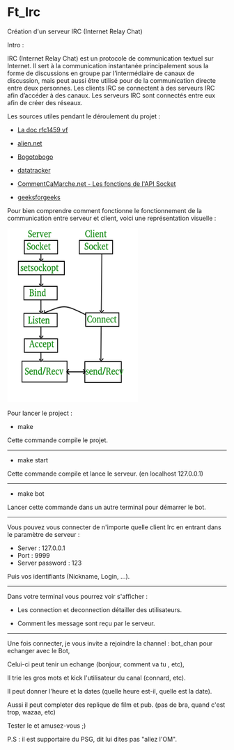 # Ft_Irc

Création d'un serveur IRC (Internet Relay Chat)

Intro :

IRC (Internet Relay Chat) est un protocole de communication textuel sur Internet. Il sert
à la communication instantanée principalement sous la forme de discussions en groupe
par l’intermédiaire de canaux de discussion, mais peut aussi être utilisé pour de la communication directe entre deux personnes.
Les clients IRC se connectent à des serveurs IRC afin d’accéder à des canaux. Les
serveurs IRC sont connectés entre eux afin de créer des réseaux.

Les sources utiles pendant le déroulement du projet :

- <a href="http://abcdrfc.free.fr/rfc-vf/rfc1459.html#411"> La doc rfc1459 vf </a>

- <a href="https://www.alien.net.au/irc/irc2numerics.html"> alien.net </a>

- <a href="https://www.bogotobogo.com/cplusplus/sockets_server_client.php"> Bogotobogo </a>

- <a href="https://datatracker.ietf.org/doc/html/rfc1459#section-1.1"> datatracker </a>

- <a href="https://web.maths.unsw.edu.au/~lafaye/CCM/sockets/sockfonc.htm"> CommentCaMarche.net - Les fonctions de l'API Socket</a>

- <a href="https://www.geeksforgeeks.org/socket-programming-cc/?ref=lbp"> geeksforgeeks </a>

Pour bien comprendre comment fonctionne le fonctionnement de la communication entre serveur et client, voici une représentation  visuelle :

<img  height="400" width="300" src="https://github.com/sach1095/Ft_Irc/blob/master/img/Socket_server_img.png" alt="serve/clien_communication" />

Pour lancer le project :

- make

Cette commande compile le projet.

--------------------------------------------------------------------------------

- make start

Cette commande compile et lance le serveur. (en localhost 127.0.0.1)

--------------------------------------------------------------------------------

- make bot

Lancer cette commande dans un autre terminal pour démarrer le bot.

--------------------------------------------------------------------------------

Vous pouvez vous connecter de n'importe quelle client Irc en entrant dans le paramètre de serveur :

- Server : 127.0.0.1
- Port : 9999
- Server password : 123

Puis vos identifiants (Nickname, Login, ...).

--------------------------------------------------------------------------------

Dans votre terminal vous pourrez voir s'afficher :

- Les connection et deconnection détailler des utilisateurs.

- Comment les message sont reçu par le serveur.

--------------------------------------------------------------------------------

Une fois connecter, je vous invite a rejoindre la channel : bot_chan pour echanger avec le Bot,

Celui-ci peut tenir un echange (bonjour, comment va tu , etc),

Il trie les gros mots et kick l'utilisateur du canal (connard, etc).

Il peut donner l'heure et la dates (quelle heure est-il, quelle est la date).

Aussi il peut completer des replique de film et pub. (pas de bra, quand c'est trop, wazaa, etc)

Tester le et amusez-vous ;)

P.S : il est supportaire du PSG, dit lui dites pas "allez l'OM".
